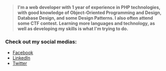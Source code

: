 

> **I'm a web developer with 1 year of experience in PHP technologies, with good knowledge of Object-Oriented Programming and Design, Database Design, and some Design Patterns. I also often attend some CTF contest. Learning more languages and technology, as well as developing my skills is what I'm trying to do.** 

### Check out my social medias:

- [Facebook](https://fb.com/dinghi.19091999)
- [LinkedIn](https://www.linkedin.com/in/haidv99)
- [Twitter](https://twitter.com/haidv99)